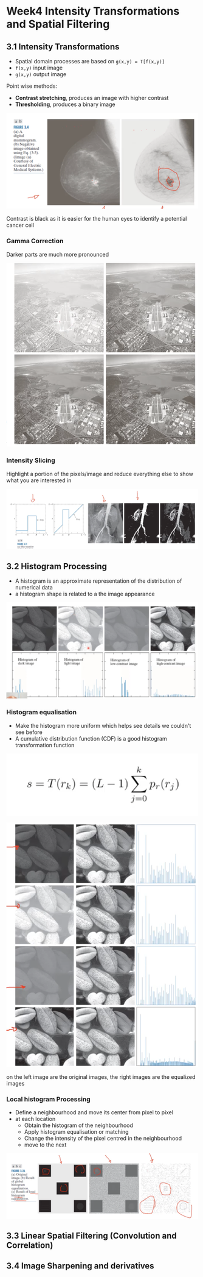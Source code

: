 # Week4 Intensity Transformations and Spatial Filtering

## 3.1 Intensity Transformations 

- Spatial domain processes are based on `g(x,y) = T[f(x,y)]`
- `f(x,y)` input image
- `g(x,y)` output image

Point wise methods:

- **Contrast stretching**, produces an image with higher contrast
- **Thresholding**, produces a binary image

![mammagram](images/mammagram.png)

Contrast is black as it is easier for the human eyes to identify a potential cancer cell

### Gamma Correction

Darker parts are much more pronounced

![airport](images/airport.png)

### Intensity Slicing

Highlight a portion of the pixels/image and reduce everything else to show what you are interested in

![intensity-slicing](images/intensity-slicing.png)

## 3.2 Histogram Processing

- A histogram is an approximate representation of the distribution of numerical data
- a histogram shape is related to a the image appearance

![histogram](images/histogram.png)

### Histogram equalisation

- Make the histogram more uniform which helps see details we couldn't see before
- A cumulative distribution function (CDF) is a good histogram transformation function
  
![cumulative-distribution-function](images/cumulative-distribution-function.png)

![histogram-equalisation](images/histogram-equalisation.png)

on the left image are the original images, the right images are the equalized images

### Local histogram Processing

- Define a neighbourhood and move its center from pixel to pixel
- at each location
  - Obtain the histogram of the neighbourhood
  - Apply histogram equalisation or matching
  - Change the intensity of the pixel centred in the neighbourhood
  - move to the next

![local-histogram-localisation](images/local-histogram-localisation.png)

## 3.3 Linear Spatial Filtering (Convolution and Correlation)



## 3.4 Image Sharpening and derivatives